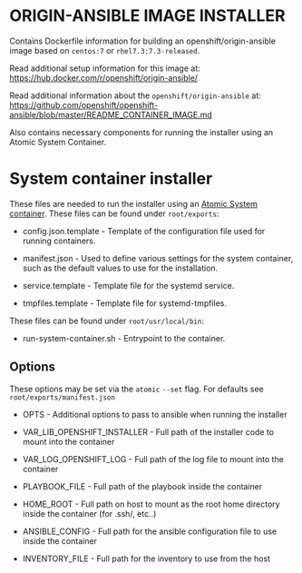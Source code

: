 ORIGIN-ANSIBLE IMAGE INSTALLER
===============================

Contains Dockerfile information for building an openshift/origin-ansible image
based on `centos:7` or `rhel7.3:7.3-released`.

Read additional setup information for this image at: https://hub.docker.com/r/openshift/origin-ansible/

Read additional information about the `openshift/origin-ansible` at: https://github.com/openshift/openshift-ansible/blob/master/README_CONTAINER_IMAGE.md

Also contains necessary components for running the installer using an Atomic System Container.


System container installer
==========================

These files are needed to run the installer using an [Atomic System container](http://www.projectatomic.io/blog/2016/09/intro-to-system-containers/).
These files can be found under `root/exports`:

* config.json.template - Template of the configuration file used for running containers.

* manifest.json - Used to define various settings for the system container, such as the default values to use for the installation.

* service.template - Template file for the systemd service.

* tmpfiles.template - Template file for systemd-tmpfiles.

These files can be found under `root/usr/local/bin`:

* run-system-container.sh - Entrypoint to the container.

## Options

These options may be set via the ``atomic`` ``--set`` flag. For defaults see ``root/exports/manifest.json``

* OPTS - Additional options to pass to ansible when running the installer

* VAR_LIB_OPENSHIFT_INSTALLER - Full path of the installer code to mount into the container

* VAR_LOG_OPENSHIFT_LOG - Full path of the log file to mount into the container

* PLAYBOOK_FILE - Full path of the playbook inside the container

* HOME_ROOT - Full path on host to mount as the root home directory inside the container (for .ssh/, etc..)

* ANSIBLE_CONFIG - Full path for the ansible configuration file to use inside the container

* INVENTORY_FILE - Full path for the inventory to use from the host